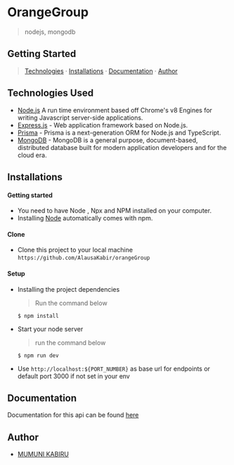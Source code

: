 # OrangeGroup

> nodejs, mongodb

## Getting Started

> [Technologies](#technologies-used) &middot; [Installations](#installations) &middot; [Documentation](#documentation) &middot; [Author](#author)

## Technologies Used

- [Node.js](node) A run time environment based off Chrome's v8 Engines for writing Javascript server-side applications.
- [Express.js](https://expressjs.com) - Web application framework based on Node.js.
- [Prisma](https://www.prisma.io/) - Prisma is a next-generation ORM for Node.js and TypeScript.
- [MongoDB](https://www.mongodb.com/) - MongoDB is a general purpose, document-based, distributed database built for modern application developers and for the cloud era.

## Installations

#### Getting started

- You need to have Node , Npx and NPM installed on your computer.
- Installing [Node](node) automatically comes with npm.

#### Clone

- Clone this project to your local machine `https://github.com/AlausaKabir/orangeGroup`

#### Setup

- Installing the project dependencies
  > Run the command below
  ```shell
  $ npm install
  ```
- Start your node server
  > run the command below
  ```shell
  $ npm run dev
  ```
- Use `http://localhost:${PORT_NUMBER}` as base url for endpoints or default port 3000 if not set in your env

## Documentation

Documentation for this api can be found [here](https://documenter.getpostman.com/view/20295049/2s9YkgCQPt)

## Author

- [MUMUNI KABIRU](https://github.com/AlausaKabir)
